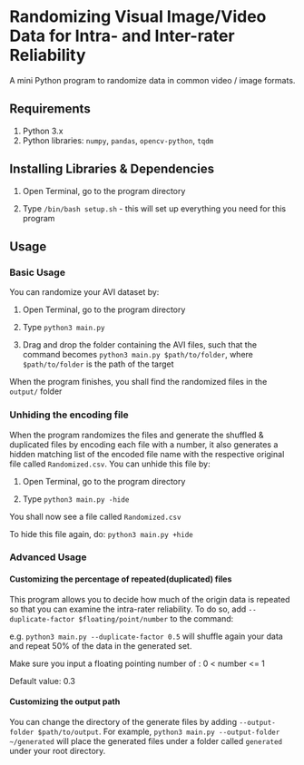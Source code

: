 # Randomizing Visual Image/Video Data for Intra- and Inter-rater Reliability

A mini Python program to randomize data in common video / image formats.

## Requirements

1. Python 3.x
2. Python libraries: `numpy`, `pandas`, `opencv-python`, `tqdm`

## Installing Libraries & Dependencies

1. Open Terminal, go to the program directory

2. Type `/bin/bash setup.sh` - this will set up everything you need for this program


## Usage

### Basic Usage

You can randomize your AVI dataset by:

1. Open Terminal, go to the program directory

2. Type `python3 main.py `

3. Drag and drop the folder containing the AVI files, such that the command becomes `python3 main.py $path/to/folder`,
where `$path/to/folder` is the path of the target

When the program finishes, you shall find the randomized files in the `output/` folder

### Unhiding the encoding file

When the program randomizes the files and generate the shuffled & duplicated files by encoding each file with a number, it also generates a hidden matching list of the encoded file name with the respective original file called `Randomized.csv`. You can unhide this file by:

1. Open Terminal, go to the program directory

2. Type `python3 main.py -hide`

You shall now see a file called `Randomized.csv`

To hide this file again, do: `python3 main.py +hide`


### Advanced Usage

#### Customizing the percentage of repeated(duplicated) files

This program allows you to decide how much of the origin data is repeated so that you can examine the intra-rater reliability. To do so, add `--duplicate-factor $floating/point/number` to the command:

e.g. `python3 main.py --duplicate-factor 0.5` will shuffle again your data and repeat 50% of the data in the generated set.

Make sure you input a floating pointing number of : 0 < number <= 1

Default value: 0.3

#### Customizing the output path

You can change the directory of the generate files by adding `--output-folder $path/to/output`.
For example, `python3 main.py --output-folder ~/generated` will place the generated files under a folder called `generated` under your root directory.

